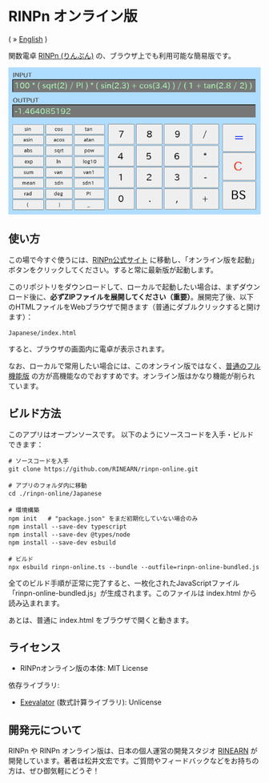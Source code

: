 # RINPn オンライン版

( &raquo; [English](./README.md) )


関数電卓 [RINPn (りんぷん)](https://github.com/RINEARN/rinpn) の、ブラウザ上でも利用可能な簡易版です。

![Screen](./screen.png)


## 使い方

この場で今すぐ使うには、[RINPn公式サイト](https://www.rinearn.com/ja-jp/rinpn/) に移動し、「オンライン版を起動」ボタンをクリックしてください。すると常に最新版が起動します。

このリポジトリをダウンロードして、ローカルで起動したい場合は、まずダウンロード後に、**必ずZIPファイルを展開してください（重要）**。展開完了後、以下のHTMLファイルをWebブラウザで開きます（普通にダブルクリックすると開けます）：

    Japanese/index.html

すると、ブラウザの画面内に電卓が表示されます。

なお、ローカルで常用したい場合には、このオンライン版ではなく、[普通のフル機能版](https://github.com/RINEARN/rinpn) の方が高機能なのでおすすめです。オンライン版はかなり機能が削られています。


## ビルド方法

このアプリはオープンソースです。
以下のようにソースコードを入手・ビルドできます：

    # ソースコードを入手
    git clone https://github.com/RINEARN/rinpn-online.git

    # アプリのフォルダ内に移動
    cd ./rinpn-online/Japanese

    # 環境構築
    npm init   # "package.json" をまだ初期化していない場合のみ
    npm install --save-dev typescript
    npm install --save-dev @types/node 
    npm install --save-dev esbuild

    # ビルド
    npx esbuild rinpn-online.ts --bundle --outfile=rinpn-online-bundled.js

全てのビルド手順が正常に完了すると、一枚化されたJavaScriptファイル「rinpn-online-bundled.js」が生成されます。このファイルは index.html から読み込まれます。

あとは、普通に index.html をブラウザで開くと動きます。


## ライセンス

* RINPnオンライン版の本体: MIT License

依存ライブラリ: 

* [Exevalator](https://github.com/RINEARN/exevalator) (数式計算ライブラリ): Unlicense


## 開発元について

RINPn や RINPn オンライン版は、日本の個人運営の開発スタジオ [RINEARN](https://www.rinearn.com/) が開発しています。著者は松井文宏です。ご質問やフィードバックなどをお持ちの方は、ぜひ御気軽にどうぞ！

